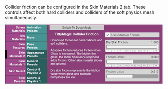 Collider friction can be configured in the Skin Materials 2 tab. These controls affect both hard colliders and colliders of the soft physics mesh simultaneously.

![1_0_collider_friction.jpg](/assets/screens/naturalis/1_0_collider_friction.jpg)
